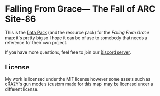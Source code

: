 # Falling From Grace— The Fall of ARC Site-86

This is the [Data Pack](https://minecraft.gamepedia.com/Data_Pack) (and the resource pack) for the _Falling From Grace_ map: it's pretty big so I hope it can be of use to somebody that needs a reference for their own project.

If you have more questions, feel free to join our [Discord server](https://u.ronthecookie.me/ffgdisc).

## License

My work is licensed under the MIT license however some assets such as cRAZY's gun models (custom made for this map) may be licenesd under a different license.
